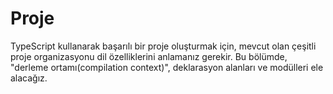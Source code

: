 # Proje

TypeScript kullanarak başarılı bir proje oluşturmak için, mevcut olan çeşitli proje organizasyonu dil özelliklerini anlamanız gerekir. Bu bölümde, "derleme ortamı(compilation context)", deklarasyon alanları ve modülleri ele alacağız.
